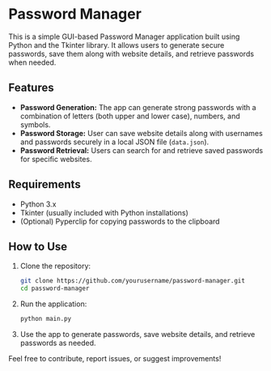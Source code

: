# Password Manager

This is a simple GUI-based Password Manager application built using Python and the Tkinter library. It allows users to generate secure passwords, save them along with website details, and retrieve passwords when needed.

## Features

- **Password Generation:** The app can generate strong passwords with a combination of letters (both upper and lower case), numbers, and symbols.
- **Password Storage:** User can save website details along with usernames and passwords securely in a local JSON file (`data.json`).
- **Password Retrieval:** Users can search for and retrieve saved passwords for specific websites.

## Requirements

- Python 3.x
- Tkinter (usually included with Python installations)
- (Optional) Pyperclip for copying passwords to the clipboard

## How to Use

1. Clone the repository:

    ```bash
    git clone https://github.com/yourusername/password-manager.git
    cd password-manager
    ```

2. Run the application:

    ```bash
    python main.py
    ```

3. Use the app to generate passwords, save website details, and retrieve passwords as needed.

Feel free to contribute, report issues, or suggest improvements!
